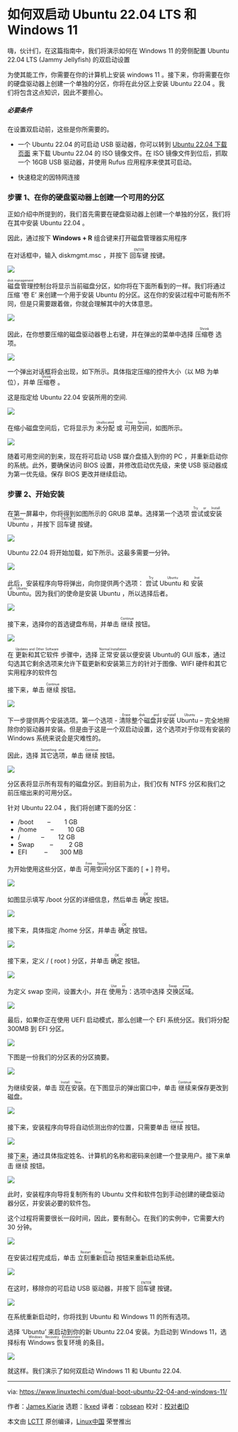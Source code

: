[#]: subject: "How to Dual Boot Ubuntu 22.04 LTS and Windows 11"
[#]: via: "https://www.linuxtechi.com/dual-boot-ubuntu-22-04-and-windows-11/"
[#]: author: "James Kiarie https://www.linuxtechi.com/author/james/"
[#]: collector: "lkxed"
[#]: translator: "robsean"
[#]: reviewer: " "
[#]: publisher: " "
[#]: url: " "

如何双启动 Ubuntu 22.04 LTS 和 Windows 11
======
嗨，伙计们，在这篇指南中，我们将演示如何在 Windows 11 的旁侧配置 Ubuntu 22.04 LTS (Jammy Jellyfish) 的双启动设置

为使其能工作，你需要在你的计算机上安装 windows 11 。接下来，你将需要在你的硬盘驱动器上创建一个单独的分区，你将在此分区上安装 Ubuntu 22.04 。我们将包含这点知识，因此不要担心。

##### 必要条件 

在设置双启动前，这些是你所需要的。

* 一个 Ubuntu 22.04 的可启动 USB 驱动器，你可以转到 [Ubuntu 22.04 下载页面][1] 来下载 Ubuntu 22.04 的 ISO 镜像文件。在 ISO 镜像文件到位后，抓取一个 16GB USB 驱动器，并使用 Rufus 应用程序来使其可启动。

* 快速稳定的因特网连接

### 步骤 1、在你的硬盘驱动器上创建一个可用的分区 

正如介绍中所提到的，我们首先需要在硬盘驱动器上创建一个单独的分区，我们将在其中安装 Ubuntu 22.04 。

因此，通过按下 **Windows + R** 组合键来打开磁盘管理器实用程序

在对话框中，输入 diskmgmt.msc ，并按下 <ruby>回车键<rt>ENTER</rt></ruby> 按键。

![][2]

 <ruby>磁盘管理<rt>disk management</rt></ruby>控制台将显示当前磁盘分区，如你将在下面所看到的一样。我们将通过压缩 ‘卷 E’ 来创建一个用于安装 Ubuntu 的分区。这在你的安装过程中可能有所不同，但是只需要跟着做，你就会理解其中的大体意思。

![][3]

因此，在你想要压缩的磁盘驱动器卷上右键，并在弹出的菜单中选择 <ruby>压缩卷<rt>Shrink</rt></ruby> 选项。

![][4]

一个弹出对话框将会出现，如下所示。具体指定压缩的控件大小（以 MB 为单位），并单 <ruby>压缩卷<rt>Shrink</rt></ruby> 。

这是指定给 Ubuntu 22.04 安装所用的空间.

![][5]

在缩小磁盘空间后，它将显示为 <ruby>未分配<rt>Unallocated</rt></ruby> 或 <ruby>可用空间<rt>Free Space</rt></ruby>，如图所示。

![][6]

随着可用空间的到来，现在将可启动 USB 媒介盘插入到你的 PC ，并重新启动你的系统。此外，要确保访问 BIOS 设置，并修改启动优先级，来使 USB 驱动器成为第一优先级。保存 BIOS 更改并继续启动。

### 步骤 2、开始安装

在第一屏幕中，你将得到如图所示的 GRUB 菜单。选择第一个选项 <ruby>尝试或安装 Ubuntu<rt>Try or Install Ubuntu</rt></ruby> ，并按下 <ruby>回车键<rt>ENTER</rt></ruby> 按键。

![][7]

Ubuntu 22.04 将开始加载，如下所示。这最多需要一分钟。

![][8]

此后，安装程序向导将弹出，向你提供两个选项： <ruby>尝试 Ubuntu<rt>Try Ubuntu</rt></ruby> 和 <ruby>安装 Ubuntu<rt>Install Ubuntu</rt></ruby>。因为我们的使命是安装 Ubuntu ，所以选择后者。

![][9]

接下来，选择你的首选键盘布局，并单击 <ruby>继续<rt>Continue</rt></ruby> 按钮。

![][10]

在 <ruby>更新和其它软件<rt>Updates and Other Software</rt></ruby> 步骤中，选择 <ruby>正常安装<rt>Normal Installation</rt></ruby>以便安装 Ubuntu的 GUI 版本，通过勾选其它剩余选项来允许下载更新和安装第三方的针对于图像、WIFI 硬件和其它实用程序的软件包

接下来，单击 <ruby>继续<rt>Continue</rt></ruby> 按钮。

![][11]

下一步提供两个安装选项。第一个选项 - <ruby>清除整个磁盘并安装 Ubuntu<rt>Erase disk and install Ubuntu</rt></ruby> – 完全地擦除你的驱动器并安装。但是由于这是一个双启动设置，这个选项对于你现有安装的 Windows 系统来说会是灾难性的。

因此，选择 <ruby>其它选项<rt>Something else</rt></ruby>，单击 <ruby>继续<rt>Continue</rt></ruby> 按钮。

![][12]

分区表将显示所有现有的磁盘分区。到目前为止，我们仅有 NTFS 分区和我们之前压缩出来的可用分区。

针对 Ubuntu 22.04 ，我们将创建下面的分区：

* /boot        –         1 GB
* /home        –        10 GB
* /            –        12 GB
* Swap         –         2 GB
* EFI          –       300 MB

为开始使用这些分区，单击 <ruby>可用空间<rt>Free Space</rt></ruby>分区下面的 [ + ] 符号。

![][13]

如图显示填写 /boot 分区的详细信息，然后单击 <ruby>确定<rt>OK</rt></ruby> 按钮。

![][14]

接下来，具体指定 /home 分区，并单击 <ruby>确定<rt>OK</rt></ruby> 按钮。

![][15]

接下来，定义 / ( root ) 分区，并单击 <ruby>确定<rt>OK</rt></ruby> 按钮。

![][16]

为定义 swap 空间，设置大小，并在 <ruby>使用为<rt>Use as</rt></ruby>：选项中选择 <ruby>交换区域<rt>Swap area</rt></ruby>。

![][17]

最后，如果你正在使用 UEFI 启动模式，那么创建一个 EFI 系统分区。我们将分配 300MB 到 EFI 分区。

![][18]

下图是一份我们的分区表的分区摘要。

![][19]

为继续安装，单击 <ruby>现在安装<rt>Install Now</rt></ruby>。在下图显示的弹出窗口中，单击 <ruby>继续<rt>Continue</rt></ruby>来保存更改到磁盘。

![][20]

接下来，安装程序向导将自动侦测出你的位置，只需要单击 <ruby>继续<rt>Continue</rt></ruby> 按钮。

![][21]

接下来，通过具体指定姓名、计算机的名称和密码来创建一个登录用户。接下来单击 <ruby>继续<rt>Continue</rt></ruby> 按钮。

![][22]

此时，安装程序向导将复制所有的 Ubuntu 文件和软件包到手动创建的硬盘驱动器分区，并安装必要的软件包。

这个过程将需要很长一段时间，因此，要有耐心。在我们的实例中，它需要大约 30 分钟。

![][23]

在安装过程完成后，单击 <ruby>立刻重新启动<rt>Restart Now</rt></ruby> 按钮来重新启动系统。

![][24]

在这时，移除你的可启动 USB 驱动器，并按下 <ruby>回车键<rt>ENTER</rt></ruby> 按键。

![][25]

在系统重新启动时，你将找到 Ubuntu 和 Windows 11 的所有选项。

选择 ‘Ubuntu’ 来启动到你的新 Ubuntu 22.04 安装。为启动到 Windows 11，选择标有 <ruby>Windows 恢复环境<rt>Windows Recovery Environment</rt></ruby> 的条目。

![][26]

就这样。我们演示了如何双启动 Windows 11 和 Ubuntu 22.04.

--------------------------------------------------------------------------------

via: https://www.linuxtechi.com/dual-boot-ubuntu-22-04-and-windows-11/

作者：[James Kiarie][a]
选题：[lkxed][b]
译者：[robsean](https://github.com/robsean)
校对：[校对者ID](https://github.com/校对者ID)

本文由 [LCTT](https://github.com/LCTT/TranslateProject) 原创编译，[Linux中国](https://linux.cn/) 荣誉推出

[a]: https://www.linuxtechi.com/author/james/
[b]: https://github.com/lkxed
[1]: https://releases.ubuntu.com/22.04/
[2]: https://www.linuxtechi.com/wp-content/uploads/2022/05/diskmgmt-msc-command-windows11.png
[3]: https://www.linuxtechi.com/wp-content/uploads/2022/05/Disk-Management-Console-Windows11.png
[4]: https://www.linuxtechi.com/wp-content/uploads/2022/05/Shrink-Volume-Windows11.png
[5]: https://www.linuxtechi.com/wp-content/uploads/2022/05/Shrink-Volume-Size-Windows11.png
[6]: https://www.linuxtechi.com/wp-content/uploads/2022/05/Free-Space-Disk-Management-Console-Windows11.png
[7]: https://www.linuxtechi.com/wp-content/uploads/2022/05/Select-Install-Ubuntu-Linux.png
[8]: https://www.linuxtechi.com/wp-content/uploads/2022/05/Ubuntu-22-04-Loading-Screen.png
[9]: https://www.linuxtechi.com/wp-content/uploads/2022/05/Choose-Install-Ubuntu-Linux.png
[10]: https://www.linuxtechi.com/wp-content/uploads/2022/05/Keyboard-Layout-Ubuntu-22-04.png
[11]: https://www.linuxtechi.com/wp-content/uploads/2022/05/Normal-Installation-Option-During-Ubuntu-22-04-Installation.png
[12]: https://www.linuxtechi.com/wp-content/uploads/2022/05/Something-else-ubuntu-installation.png
[13]: https://www.linuxtechi.com/wp-content/uploads/2022/05/Select-Free-Space-for-Ubuntu-22-04-Installation.png
[14]: https://www.linuxtechi.com/wp-content/uploads/2022/05/Boot-Partition-Ubuntu-22-04-LTS.png
[15]: https://www.linuxtechi.com/wp-content/uploads/2022/05/Home-Partition-For-Ubuntu-22-04.png
[16]: https://www.linuxtechi.com/wp-content/uploads/2022/05/Root-Partition-For-Ubuntu-22-04.png
[17]: https://www.linuxtechi.com/wp-content/uploads/2022/05/Swap-Area-Ubuntu-22-04.png
[18]: https://www.linuxtechi.com/wp-content/uploads/2022/05/EFI-System-Partition-Ubuntu-22-04.png
[19]: https://www.linuxtechi.com/wp-content/uploads/2022/05/Install-Now-Ubuntu-22-04.png
[20]: https://www.linuxtechi.com/wp-content/uploads/2022/05/Write-Changes-Disk-Ubuntu-22-04.png
[21]: https://www.linuxtechi.com/wp-content/uploads/2022/05/Location-for-Ubuntu-22-04-Installation.png
[22]: https://www.linuxtechi.com/wp-content/uploads/2022/05/UserName-Hostname-Ubuntu-22-04-lts-Installation.png
[23]: https://www.linuxtechi.com/wp-content/uploads/2022/05/Installation-Progress-Ubuntu-22-04.png
[24]: https://www.linuxtechi.com/wp-content/uploads/2022/05/Restart-After-Ubuntu-22-04-LTS-Installation.png
[25]: https://www.linuxtechi.com/wp-content/uploads/2022/05/Remove-Installation-Media-after-Ubuntu-22-04-Installation.png
[26]: https://www.linuxtechi.com/wp-content/uploads/2022/05/Dual-Boot-Grub-Bootloader-Screen-Ubuntu-22-04.png
